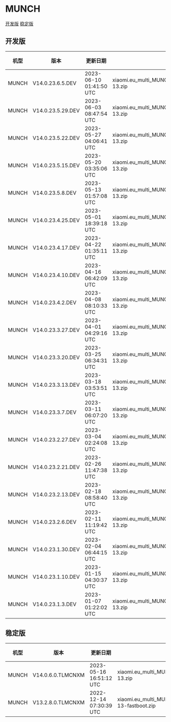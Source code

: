 # MUNCH
[开发版](#开发版)  [稳定版](#稳定版)
## 开发版
| 机型 | 版本 | 更新日期 | 文件名 | 大小 | 下载链接 |
| ---- | ---- | ---- | ---- | ---- | ---- |
| MUNCH | V14.0.23.6.5.DEV | 2023-06-10 01:41:50 UTC | xiaomi.eu_multi_MUNCH_V14.0.23.6.5.DEV_v14-13.zip | 4.4 GB | [SourceForge](https://sourceforge.net/projects/xiaomi-eu-multilang-miui-roms/files/xiaomi.eu/MIUI-WEEKLY-RELEASES/V14.0.23.6.5.DEV/xiaomi.eu_multi_MUNCH_V14.0.23.6.5.DEV_v14-13.zip/download) |
| MUNCH | V14.0.23.5.29.DEV | 2023-06-03 08:47:54 UTC | xiaomi.eu_multi_MUNCH_V14.0.23.5.29.DEV_v14-13.zip | 4.4 GB | [SourceForge](https://sourceforge.net/projects/xiaomi-eu-multilang-miui-roms/files/xiaomi.eu/MIUI-WEEKLY-RELEASES/V14.0.23.5.29.DEV/xiaomi.eu_multi_MUNCH_V14.0.23.5.29.DEV_v14-13.zip/download) |
| MUNCH | V14.0.23.5.22.DEV | 2023-05-27 04:06:41 UTC | xiaomi.eu_multi_MUNCH_V14.0.23.5.22.DEV_v14-13.zip | 4.4 GB | [SourceForge](https://sourceforge.net/projects/xiaomi-eu-multilang-miui-roms/files/xiaomi.eu/MIUI-WEEKLY-RELEASES/V14.0.23.5.22.DEV/xiaomi.eu_multi_MUNCH_V14.0.23.5.22.DEV_v14-13.zip/download) |
| MUNCH | V14.0.23.5.15.DEV | 2023-05-20 03:35:06 UTC | xiaomi.eu_multi_MUNCH_V14.0.23.5.15.DEV_v14-13.zip | 4.4 GB | [SourceForge](https://sourceforge.net/projects/xiaomi-eu-multilang-miui-roms/files/xiaomi.eu/MIUI-WEEKLY-RELEASES/V14.0.23.5.15.DEV/xiaomi.eu_multi_MUNCH_V14.0.23.5.15.DEV_v14-13.zip/download) |
| MUNCH | V14.0.23.5.8.DEV | 2023-05-13 01:57:08 UTC | xiaomi.eu_multi_MUNCH_V14.0.23.5.8.DEV_v14-13.zip | 4.4 GB | [SourceForge](https://sourceforge.net/projects/xiaomi-eu-multilang-miui-roms/files/xiaomi.eu/MIUI-WEEKLY-RELEASES/V14.0.23.5.8.DEV/xiaomi.eu_multi_MUNCH_V14.0.23.5.8.DEV_v14-13.zip/download) |
| MUNCH | V14.0.23.4.25.DEV | 2023-05-01 18:39:18 UTC | xiaomi.eu_multi_MUNCH_V14.0.23.4.25.DEV_v14-13.zip | 4.4 GB | [SourceForge](https://sourceforge.net/projects/xiaomi-eu-multilang-miui-roms/files/xiaomi.eu/MIUI-WEEKLY-RELEASES/V14.0.23.4.25.DEV/xiaomi.eu_multi_MUNCH_V14.0.23.4.25.DEV_v14-13.zip/download) |
| MUNCH | V14.0.23.4.17.DEV | 2023-04-22 01:35:11 UTC | xiaomi.eu_multi_MUNCH_V14.0.23.4.17.DEV_v14-13.zip | 4.4 GB | [SourceForge](https://sourceforge.net/projects/xiaomi-eu-multilang-miui-roms/files/xiaomi.eu/MIUI-WEEKLY-RELEASES/V14.0.23.4.17.DEV/xiaomi.eu_multi_MUNCH_V14.0.23.4.17.DEV_v14-13.zip/download) |
| MUNCH | V14.0.23.4.10.DEV | 2023-04-16 06:42:09 UTC | xiaomi.eu_multi_MUNCH_V14.0.23.4.10.DEV_v14-13.zip | 4.4 GB | [SourceForge](https://sourceforge.net/projects/xiaomi-eu-multilang-miui-roms/files/xiaomi.eu/MIUI-WEEKLY-RELEASES/V14.0.23.4.10.DEV/xiaomi.eu_multi_MUNCH_V14.0.23.4.10.DEV_v14-13.zip/download) |
| MUNCH | V14.0.23.4.2.DEV | 2023-04-08 08:10:33 UTC | xiaomi.eu_multi_MUNCH_V14.0.23.4.2.DEV_v14-13.zip | 4.4 GB | [SourceForge](https://sourceforge.net/projects/xiaomi-eu-multilang-miui-roms/files/xiaomi.eu/MIUI-WEEKLY-RELEASES/V14.0.23.4.2.DEV/xiaomi.eu_multi_MUNCH_V14.0.23.4.2.DEV_v14-13.zip/download) |
| MUNCH | V14.0.23.3.27.DEV | 2023-04-01 04:29:16 UTC | xiaomi.eu_multi_MUNCH_V14.0.23.3.27.DEV_v14-13.zip | 4.4 GB | [SourceForge](https://sourceforge.net/projects/xiaomi-eu-multilang-miui-roms/files/xiaomi.eu/MIUI-WEEKLY-RELEASES/V14.0.23.3.27.DEV/xiaomi.eu_multi_MUNCH_V14.0.23.3.27.DEV_v14-13.zip/download) |
| MUNCH | V14.0.23.3.20.DEV | 2023-03-25 06:34:31 UTC | xiaomi.eu_multi_MUNCH_V14.0.23.3.20.DEV_v14-13.zip | 4.5 GB | [SourceForge](https://sourceforge.net/projects/xiaomi-eu-multilang-miui-roms/files/xiaomi.eu/MIUI-WEEKLY-RELEASES/V14.0.23.3.20.DEV/xiaomi.eu_multi_MUNCH_V14.0.23.3.20.DEV_v14-13.zip/download) |
| MUNCH | V14.0.23.3.13.DEV | 2023-03-18 03:53:51 UTC | xiaomi.eu_multi_MUNCH_V14.0.23.3.13.DEV_v14-13.zip | 4.5 GB | [SourceForge](https://sourceforge.net/projects/xiaomi-eu-multilang-miui-roms/files/xiaomi.eu/MIUI-WEEKLY-RELEASES/V14.0.23.3.13.DEV/xiaomi.eu_multi_MUNCH_V14.0.23.3.13.DEV_v14-13.zip/download) |
| MUNCH | V14.0.23.3.7.DEV | 2023-03-11 06:07:20 UTC | xiaomi.eu_multi_MUNCH_V14.0.23.3.7.DEV_v14-13.zip | 4.5 GB | [SourceForge](https://sourceforge.net/projects/xiaomi-eu-multilang-miui-roms/files/xiaomi.eu/MIUI-WEEKLY-RELEASES/V14.0.23.3.7.DEV/xiaomi.eu_multi_MUNCH_V14.0.23.3.7.DEV_v14-13.zip/download) |
| MUNCH | V14.0.23.2.27.DEV | 2023-03-04 02:24:08 UTC | xiaomi.eu_multi_MUNCH_V14.0.23.2.27.DEV_v14-13.zip | 4.5 GB | [SourceForge](https://sourceforge.net/projects/xiaomi-eu-multilang-miui-roms/files/xiaomi.eu/MIUI-WEEKLY-RELEASES/V14.0.23.2.27.DEV/xiaomi.eu_multi_MUNCH_V14.0.23.2.27.DEV_v14-13.zip/download) |
| MUNCH | V14.0.23.2.21.DEV | 2023-02-26 11:47:38 UTC | xiaomi.eu_multi_MUNCH_V14.0.23.2.21.DEV_v14-13.zip | 4.5 GB | [SourceForge](https://sourceforge.net/projects/xiaomi-eu-multilang-miui-roms/files/xiaomi.eu/MIUI-WEEKLY-RELEASES/V14.0.23.2.21.DEV/xiaomi.eu_multi_MUNCH_V14.0.23.2.21.DEV_v14-13.zip/download) |
| MUNCH | V14.0.23.2.13.DEV | 2023-02-18 08:58:40 UTC | xiaomi.eu_multi_MUNCH_V14.0.23.2.13.DEV_v14-13.zip | 4.5 GB | [SourceForge](https://sourceforge.net/projects/xiaomi-eu-multilang-miui-roms/files/xiaomi.eu/MIUI-WEEKLY-RELEASES/V14.0.23.2.13.DEV/xiaomi.eu_multi_MUNCH_V14.0.23.2.13.DEV_v14-13.zip/download) |
| MUNCH | V14.0.23.2.6.DEV | 2023-02-11 11:19:42 UTC | xiaomi.eu_multi_MUNCH_V14.0.23.2.6.DEV_v14-13.zip | 4.5 GB | [SourceForge](https://sourceforge.net/projects/xiaomi-eu-multilang-miui-roms/files/xiaomi.eu/MIUI-WEEKLY-RELEASES/V14.0.23.2.6.DEV/xiaomi.eu_multi_MUNCH_V14.0.23.2.6.DEV_v14-13.zip/download) |
| MUNCH | V14.0.23.1.30.DEV | 2023-02-04 06:44:15 UTC | xiaomi.eu_multi_MUNCH_V14.0.23.1.30.DEV_v14-13.zip | 4.5 GB | [SourceForge](https://sourceforge.net/projects/xiaomi-eu-multilang-miui-roms/files/xiaomi.eu/MIUI-WEEKLY-RELEASES/V14.0.23.1.30.DEV/xiaomi.eu_multi_MUNCH_V14.0.23.1.30.DEV_v14-13.zip/download) |
| MUNCH | V14.0.23.1.10.DEV | 2023-01-15 04:30:37 UTC | xiaomi.eu_multi_MUNCH_V14.0.23.1.10.DEV_v14-13.zip | 4.2 GB | [SourceForge](https://sourceforge.net/projects/xiaomi-eu-multilang-miui-roms/files/xiaomi.eu/MIUI-WEEKLY-RELEASES/V14.0.23.1.10.DEV/xiaomi.eu_multi_MUNCH_V14.0.23.1.10.DEV_v14-13.zip/download) |
| MUNCH | V14.0.23.1.3.DEV | 2023-01-07 01:22:02 UTC | xiaomi.eu_multi_MUNCH_V14.0.23.1.3.DEV_v14-13.zip | 4.0 GB | [SourceForge](https://sourceforge.net/projects/xiaomi-eu-multilang-miui-roms/files/xiaomi.eu/MIUI-WEEKLY-RELEASES/V14.0.23.1.3.DEV/xiaomi.eu_multi_MUNCH_V14.0.23.1.3.DEV_v14-13.zip/download) |
## 稳定版
| 机型 | 版本 | 更新日期 | 文件名 | 大小 | 下载链接 |
| ---- | ---- | ---- | ---- | ---- | ---- |
| MUNCH | V14.0.6.0.TLMCNXM | 2023-05-16 16:51:12 UTC | xiaomi.eu_multi_MUNCH_V14.0.6.0.TLMCNXM_v14-13.zip | 4.5 GB | [SourceForge](https://sourceforge.net/projects/xiaomi-eu-multilang-miui-roms/files/xiaomi.eu/MIUI-STABLE-RELEASES/MIUIv14/xiaomi.eu_multi_MUNCH_V14.0.6.0.TLMCNXM_v14-13.zip/download) |
| MUNCH | V13.2.8.0.TLMCNXM | 2022-12-14 07:30:39 UTC | xiaomi.eu_multi_MUNCH_V13.2.8.0.TLMCNXM_v13-13-fastboot.zip | 4.3 GB | [SourceForge](https://sourceforge.net/projects/xiaomi-eu-multilang-miui-roms/files/xiaomi.eu/MIUI-STABLE-RELEASES/MIUIv13/xiaomi.eu_multi_MUNCH_V13.2.8.0.TLMCNXM_v13-13-fastboot.zip/download) |
